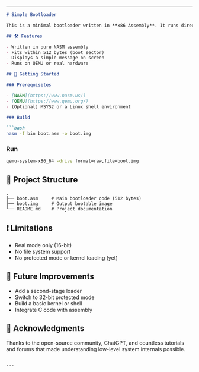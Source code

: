 

---

````markdown
# Simple Bootloader

This is a minimal bootloader written in **x86 Assembly**. It runs directly on hardware (or virtual machines like QEMU) and represents the very first stage of a computer's startup process.

## 🛠 Features

- Written in pure NASM assembly
- Fits within 512 bytes (boot sector)
- Displays a simple message on screen
- Runs on QEMU or real hardware

## 🚀 Getting Started

### Prerequisites

- [NASM](https://www.nasm.us/)
- [QEMU](https://www.qemu.org/)
- (Optional) MSYS2 or a Linux shell environment

### Build

```bash
nasm -f bin boot.asm -o boot.img
````

### Run

```bash
qemu-system-x86_64 -drive format=raw,file=boot.img
```

## 📂 Project Structure

```
.
├── boot.asm     # Main bootloader code (512 bytes)
├── boot.img     # Output bootable image
└── README.md    # Project documentation
```

## ❗ Limitations

* Real mode only (16-bit)
* No file system support
* No protected mode or kernel loading (yet)

## 🔮 Future Improvements

* Add a second-stage loader
* Switch to 32-bit protected mode
* Build a basic kernel or shell
* Integrate C code with assembly

## 🙏 Acknowledgments

Thanks to the open-source community, ChatGPT, and countless tutorials and forums that made understanding low-level system internals possible.

```

---

```
